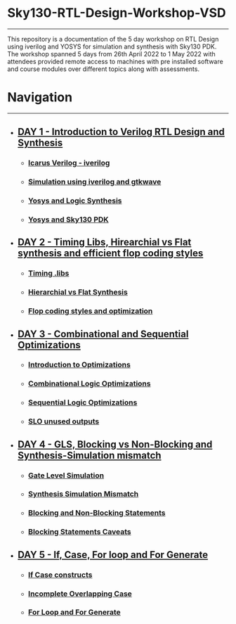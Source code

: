 # Sky130-RTL-Design-Workshop-VSD
------------------------------------------------
This repository is a documentation of the 5 day workshop on RTL Design using iverilog and YOSYS for simulation and synthesis with Sky130 PDK. 
The workshop spanned 5 days from 26th April 2022 to 1 May 2022 with attendees provided remote access to machines with pre installed software and course modules over different topics along with assessments.

# Navigation
-------
* ## [ DAY 1 - Introduction to Verilog RTL Design and Synthesis]()
  * ### [Icarus Verilog - iverilog]()
  * ### [Simulation using iverilog and gtkwave]()
  * ### [Yosys and Logic Synthesis]()
  * ### [Yosys and Sky130 PDK]()


* ## [ DAY 2 - Timing Libs, Hirearchial vs Flat synthesis and efficient flop coding styles]()
  * ### [Timing .libs]()
  * ### [Hierarchial vs Flat Synthesis]()
  * ### [Flop coding styles and optimization]()


* ## [ DAY 3 - Combinational and Sequential Optimizations]()
  * ### [Introduction to Optimizations]()
  * ### [Combinational Logic Optimizations]()
  * ### [Sequential Logic Optimizations]()
  * ### [SLO unused outputs]()


* ## [ DAY 4 - GLS, Blocking vs Non-Blocking and Synthesis-Simulation mismatch]()
  * ### [Gate Level Simulation]()
  * ### [Synthesis Simulation Mismatch]()
  * ### [Blocking and Non-Blocking Statements]()
  * ### [Blocking Statements Caveats]()


* ## [ DAY 5 - If, Case, For loop and For Generate]()
  * ### [If Case constructs]()
  * ### [Incomplete Overlapping Case]()
  * ### [For Loop and For Generate]()

